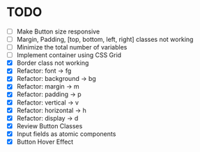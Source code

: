 # TODO
- [ ] Make Button size responsive
- [ ] Margin, Padding, [top, bottom, left, right] classes not working
- [ ] Minimize the total number of variables
- [ ] Implement container using CSS Grid
- [x] Border class not working
- [x] Refactor: font -> fg
- [x] Refactor: background -> bg
- [x] Refactor: margin -> m
- [x] Refactor: padding -> p
- [x] Refactor: vertical -> v
- [x] Refactor: horizontal -> h
- [x] Refactor: display -> d
- [x] Review Button Classes
- [x] Input fields as atomic components
- [x] Button Hover Effect